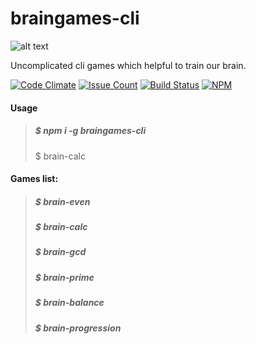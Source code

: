 
braingames-cli
===================
![alt text](http://www.sheppardsoftware.com/braingames/images/brain_sweat2.gif)

Uncomplicated cli games which  helpful to train our brain.

[![Code Climate](https://codeclimate.com/github/ayubov/project-lvl1-s128/badges/gpa.svg)](https://codeclimate.com/github/ayubov/project-lvl1-s128)
[![Issue Count](https://codeclimate.com/github/ayubov/project-lvl1-s128/badges/issue_count.svg)](https://codeclimate.com/github/ayubov/project-lvl1-s128)
[![Build Status](https://travis-ci.org/ayubov/project-lvl1-s128.svg?branch=master)](https://travis-ci.org/ayubov/project-lvl1-s128)
[![NPM](https://nodei.co/npm/braingames-cli.png?mini=true)](https://nodei.co/npm/braingames-cli/)

#### <i class="icon-file"></i> Usage
>##### **$ npm i -g braingames-cli**
> $ brain-calc


#### <i class="ic   on-file"></i> Games list:
>##### **$ brain-even**
>##### **$ brain-calc**
>##### **$ brain-gcd**
>##### **$ brain-prime**
>##### **$ brain-balance**
>##### **$ brain-progression**